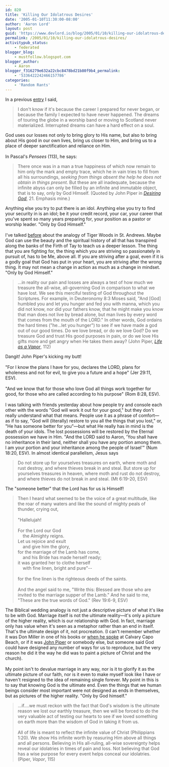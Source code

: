 ```yaml
---
id: 820
title: 'Killing Our Idolatrous Desires'
date: '2005-01-10T11:30:00-08:00'
author: 'Aaron Lord'
layout: post
guid: 'https://www.devlord.io/blog/2005/01/10/killing-our-idolatrous-desires/'
permalink: /2005/01/10/killing-our-idolatrous-desires/
activitypub_status:
    - federated
blogger_blog:
    - mustfollow.blogspot.com
blogger_author:
    - Aaron
blogger_f316279e632a22cbc8478bd21b80f9b4_permalink:
    - '5336422242466157786'
categories:
    - 'Random Rants'
---
```


In a previous <a href="https://www.devlord.io/blog/2005/01/01/i-still-havent-found-what-im-looking-for/">entry</a> I said,<br />

<blockquote>I don't know if it's because the career I prepared for never began, or because the family I expected to have never happened. The dreams of touring the globe in a worship band or moving to Scotland never materialized. Interrupted dreams can have a hard effect on a soul.</blockquote>

God uses our losses not only to bring glory to His name, but also to bring about His good in our own lives, bring us closer to Him, and bring us to a place of deeper sanctification and reliance on Him.<br /><br />In Pascal's <i>Pensees</i> (113), he says:<br />

<blockquote>There once was in a man a true happiness of which now remain to him only the mark and empty trace, which he in vain tries to fill from all his surroundings, <i>seeking from things absent the help he does not obtain in things present</i>.  But these are all inadequate, because the infinite abyss can only be filled by an infinite and immutable object, that is to say, only by God Himself.  (Quoted by John Piper in <a href="http://www.amazon.com/exec/obidos/ASIN/1590521196/lbmusic"><i>Desiring God</i></a>, 21.  Emphasis mine.)</blockquote>

Anything else you try to put there is an idol.  Anything else you try to find your security in is an idol; be it your credit record, your car, your career that you've spent so many years preparing for, your position as a pastor or worship leader.  "Only by God Himself."<br /><br />I've talked <a href="https://www.devlord.io/blog/2004/12/24/wrestling-with-god/">before</a> about the analogy of Tiger Woods in St. Andrews.  Maybe God can use the beauty and the spiritual history of all that has transpired along the banks of the Firth of Tay to teach us a deeper lesson.  The thing that you are fighting for, the thing which you are striving so passionately in pursuit of, has to be Me, above all.  If you are striving after a goal, even if it is a godly goal that God has put in your heart, you are striving after the wrong thing.  It may not mean a change in action as much as a change in mindset.  "Only by God Himself."<br />

<blockquote>...in reality our pain and losses are always a test of how much we treasure the all-wise, all-governing God in comparison to what we have lost.  We see this merciful testing of God throughout the Scriptures.  For example, in Deuteronomy 8:3 Moses said, "And [God] humbled you and let you hunger and fed you with manna, which you did not know, nor did your fathers know, that he might make you know that man does not live by bread alone, but man lives by every word that comes from the mouth of the LORD."  In other words, God ordains the hard times ("he...let you hunger") to see if we have made a god out of our good times.  Do we love bread, or do we love God?  Do we treasure God and trust His good purposes in pain, or do we love His gifts more and get angry when He takes them away?  (John Piper, <a href="http://www.amazon.com/exec/obidos/ASIN/1590523385/lbmusic"><i>Life as a Vapor</i></a>, 112)</blockquote>

Dangit!  John Piper's kicking my butt!<br /><br />"For I know the plans I have for you, declares the LORD, plans for wholeness and not for evil, to give you a future and a hope" (Jer 29:11, ESV).<br /><br />"And we know that for those who love God all things work together for good, for those who are called according to his purpose" (Rom 8:28, ESV).<br /><br />I was talking with friends yesterday about how people try and console each other with the words "God will work it out for your good," but they don't really understand what that means.  People use it as a phrase of comfort—as if to say, "God will (literally) restore to you all the things that you lost," or, "He has someone better for you"—but what He really has in mind is the death of your idols.  The lost possessions will be restored by the Eternal possession we have in Him.  "And the LORD said to Aaron, 'You shall have no inheritance in their land, neither shall you have any portion among them. I am your portion and your inheritance among the people of Israel'" (Num 18:20, ESV).  In almost identical parallelism, Jesus says<br />

<blockquote>Do not store up for yourselves treasures on earth, where moth and rust destroy, and where thieves break in and steal. But store up for yourselves treasures in heaven, where moth and rust do not destroy, and where thieves do not break in and steal. (Mt 6:19-20, ESV)</blockquote>

The "someone better" that the Lord has for us is Himself!<br />

<blockquote>Then I heard what seemed to be the voice of a great multitude, like the roar of many waters and like the sound of mighty peals of thunder, crying out,<br /><br />"Hallelujah!<br /><br />For the Lord our God<br />      the Almighty reigns.<br />Let us rejoice and exult<br />      and give him the glory,<br />for the marriage of the Lamb has come,<br />      and his Bride has made herself ready;<br />it was granted her to clothe herself<br />      with fine linen, bright and pure"--<br /><br />for the fine linen is the righteous deeds of the saints.<br /><br />And the angel said to me, "Write this: Blessed are those who are invited to the marriage supper of the Lamb." And he said to me, "These are the true words of God." (Rev 19:6-9, ESV)</blockquote>

The Biblical wedding analogy is not just a descriptive picture of what it's like to be with God.  Marriage itself is not the ultimate reality—it's only a picture of the higher reality, which is our relationship with God.  In fact, marriage only has value when it's seen as a metaphor rather than an end in itself.  That's the ultimate design of it, not procreation.  (I can't remember whether it was Don Miller in one of his books or <a href="http://www.calvarychapel.com/capobeach/video/100304.rm">when he spoke</a> at Calvary Capo Beach, or if it was <a href="http://www.desiringgod.org/library/topics/sex/sex_supremacy_christ_pt1.html" target="_blank" rel="noopener">John Piper</a> or somebody else, but someone said God could have designed any number of ways for us to reproduce, but the very reason he did it the way he did was to paint a picture of Christ and the church).<br /><br />My point isn't to devalue marriage in any way, nor is it to glorify it as the ultimate picture of our faith, nor is it even to make myself look like I have or haven't resigned to the idea of remaining single forever.  My point in this is to say that knowing God is the ultimate end.  Even the things that we human beings consider most important were not designed as ends in themselves, but as pictures of the higher reality.  "Only by God himself."<br />

<blockquote>...if....we must reckon with the fact that God's wisdom is the ultimate reason we lost our earthly treasure, then we will be forced to do the very valuable act of testing our hearts to see if we loved something on earth more than the wisdom of God in taking it from us.<br /><br />All of life is meant to reflect the infinite value of Christ (Philippians 1:20).  We show His infinite worth by reasuring Him above all things and all persons.  Believing in His all-ruling, all-wise sovereignty helps reveal our idolatries in times of pain and loss.  Not believing that God has a wise purpose for every event helps conceal our idolatries.  (Piper, <i>Vapor</i>, 115)</blockquote>

<div class="blogger-post-footer"></div>